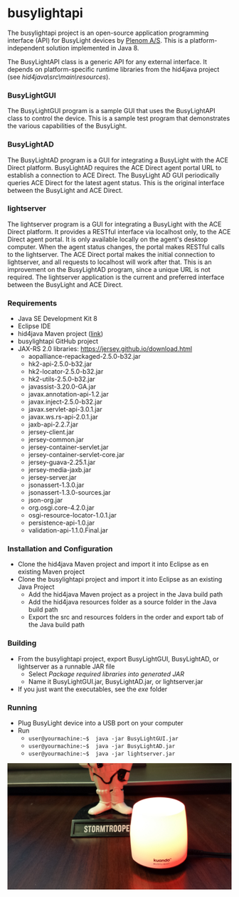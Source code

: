 # busylightapi

The busylightapi project is an open-source application programming interface (API) for BusyLight devices by [Plenom A/S](https://www.busylight.com/en_us/). This is a platform-independent solution implemented in Java 8.

The BusyLightAPI class is a generic API for any external interface. It depends on platform-specific runtime libraries from the hid4java project (see *hid4java\src\main\resources*).

### BusyLightGUI

The BusyLightGUI program is a sample GUI that uses the BusyLightAPI class to control the device. This is a sample test program that demonstrates the various capabilities of the BusyLight.

### BusyLightAD

The BusyLightAD program is a GUI for integrating a BusyLight with the ACE Direct platform. BusyLightAD requires the ACE Direct agent portal URL to establish a connection to ACE Direct. The BusyLight AD GUI periodically queries ACE Direct for the latest agent status. This is the original interface between the BusyLight and ACE Direct.

### lightserver

The lightserver program is a GUI for integrating a BusyLight with the ACE Direct platform. It provides a RESTful interface via localhost only, to the ACE Direct agent portal. It is only available locally on the agent's desktop computer. When the agent status changes, the portal makes RESTful calls to the lightserver. The ACE Direct portal makes the initial connection to lightserver, and all requests to localhost will work after that. This is an improvement on the BusyLightAD program, since a unique URL is not required. The lightserver application is the current and preferred interface between the BusyLight and ACE Direct.

### Requirements

* Java SE Development Kit 8
* Eclipse IDE
* hid4java Maven project ([link](https://github.com/gary-rowe/hid4java))
* busylightapi GitHub project
* JAX-RS 2.0 libraries: https://jersey.github.io/download.html
  * aopalliance-repackaged-2.5.0-b32.jar
  * hk2-api-2.5.0-b32.jar
  * hk2-locator-2.5.0-b32.jar
  * hk2-utils-2.5.0-b32.jar
  * javassist-3.20.0-GA.jar
  * javax.annotation-api-1.2.jar
  * javax.inject-2.5.0-b32.jar
  * javax.servlet-api-3.0.1.jar
  * javax.ws.rs-api-2.0.1.jar
  * jaxb-api-2.2.7.jar
  * jersey-client.jar
  * jersey-common.jar
  * jersey-container-servlet.jar
  * jersey-container-servlet-core.jar
  * jersey-guava-2.25.1.jar
  * jersey-media-jaxb.jar
  * jersey-server.jar
  * jsonassert-1.3.0.jar
  * jsonassert-1.3.0-sources.jar
  * json-org.jar
  * org.osgi.core-4.2.0.jar
  * osgi-resource-locator-1.0.1.jar
  * persistence-api-1.0.jar
  * validation-api-1.1.0.Final.jar

### Installation and Configuration

* Clone the hid4java Maven project and import it into Eclipse as en existing Maven project
* Clone the busylightapi project and import it into Eclipse as an existing Java Project
  * Add the hid4java Maven project as a project in the Java build path
  * Add the hid4java resources folder as a source folder in the Java build path
  * Export the src and resources folders in the order and export tab of the Java build path

### Building

* From the busylightapi project, export BusyLightGUI, BusyLightAD, or lightserver as a runnable JAR file
  * Select *Package required libraries into generated JAR*
  * Name it BusyLightGUI.jar, BusyLightAD.jar, or lightserver.jar
* If you just want the executables, see the _exe_ folder

### Running

* Plug BusyLight device into a USB port on your computer
* Run
	* ```user@yourmachine:~$  java -jar BusyLightGUI.jar```
	* ```user@yourmachine:~$  java -jar BusyLightAD.jar```
	* ```user@yourmachine:~$  java -jar lightserver.jar```

![](image/lit.jpg)
